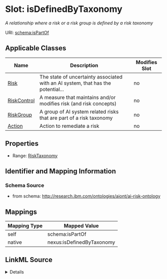 

# Slot: isDefinedByTaxonomy


_A relationship where a risk or a risk group is defined by a risk taxonomy_





URI: [schema:isPartOf](http://schema.org/isPartOf)



<!-- no inheritance hierarchy -->





## Applicable Classes

| Name | Description | Modifies Slot |
| --- | --- | --- |
| [Risk](Risk.md) | The state of uncertainty associated with an AI system, that has the potential... |  no  |
| [RiskControl](RiskControl.md) | A measure that maintains and/or modifies risk (and risk concepts) |  no  |
| [RiskGroup](RiskGroup.md) | A group of AI system related risks that are part of a risk taxonomy |  no  |
| [Action](Action.md) | Action to remediate a risk |  no  |







## Properties

* Range: [RiskTaxonomy](RiskTaxonomy.md)





## Identifier and Mapping Information







### Schema Source


* from schema: http://research.ibm.com/ontologies/aiont/ai-risk-ontology




## Mappings

| Mapping Type | Mapped Value |
| ---  | ---  |
| self | schema:isPartOf |
| native | nexus:isDefinedByTaxonomy |




## LinkML Source

<details>
```yaml
name: isDefinedByTaxonomy
description: A relationship where a risk or a risk group is defined by a risk taxonomy
from_schema: http://research.ibm.com/ontologies/aiont/ai-risk-ontology
rank: 1000
slot_uri: schema:isPartOf
alias: isDefinedByTaxonomy
domain_of:
- RiskGroup
- Risk
- RiskControl
- Action
range: RiskTaxonomy

```
</details>